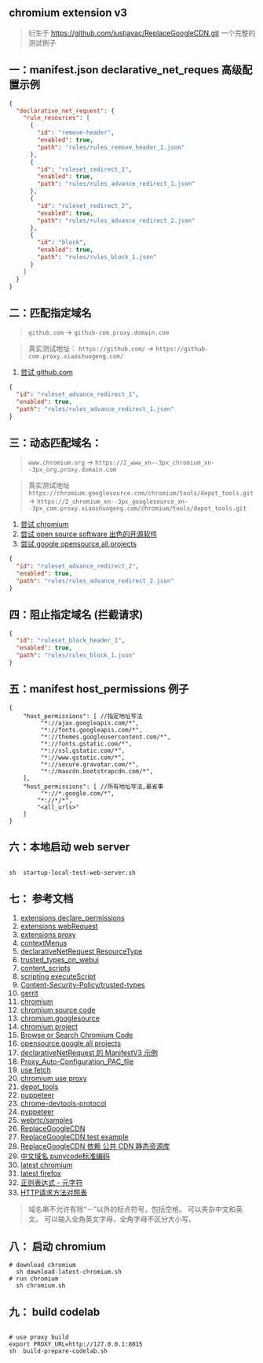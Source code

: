 ## chromium extension v3
> 衍生于 https://github.com/justjavac/ReplaceGoogleCDN.git 
> 一个完整的 测试例子

## 一：manifest.json declarative_net_reques 高级配置示例

```json
{
  "declarative_net_request": {
    "rule_resources": [
      {
        "id": "remove-header",
        "enabled": true,
        "path": "rules/rules_remove_header_1.json"
      },
      {
        "id": "ruleset_redirect_1",
        "enabled": true,
        "path": "rules/rules_advance_redirect_1.json"
      },
      {
        "id": "ruleset_redirect_2",
        "enabled": true,
        "path": "rules/rules_advance_redirect_2.json"
      },
      {
        "id": "block",
        "enabled": true,
        "path": "rules/rules_block_1.json"
      }
    ]
  }
}
```

## 二：匹配指定域名

> `github.com` -> `github-com.proxy.domain.com`

> 真实测试地址： `https://github.com/` -> `https://github-com.proxy.xiaoshuogeng.com/`

1. [尝试 github.com ](https://github.com/)

```json
{
  "id": "ruleset_advance_redirect_1",
  "enabled": true,
  "path": "rules/rules_advance_redirect_1.json"
}
```

## 三：动态匹配域名：

> `www.chromium.org` -> `https://2_www_xn--3px_chromium_xn--3px_org.proxy.domain.com`

> 真实测试地址 `https://chromium.googlesource.com/chromium/tools/depot_tools.git` -> `https://2_chromium_xn--3px_googlesource_xn--3px_com.proxy.xiaoshuogeng.com/chromium/tools/depot_tools.git`

1. [尝试 chromium ](https://chromium.googlesource.com/chromium/src/+/main/docs/linux/build_instructions.md)
2. [尝试 open source software 出色的开源软件 ](https://summerofcode.withgoogle.com/programs/2022/organizations)
3. [尝试 google opensource all projects ](https://cs.opensource.google/)

```json
{
  "id": "ruleset_advance_redirect_2",
  "enabled": true,
  "path": "rules/rules_advance_redirect_2.json"
}
```

## 四：阻止指定域名 (拦截请求)

```json
{
  "id": "ruleset_block_header_1",
  "enabled": true,
  "path": "rules/rules_block_1.json"
}
```

## 五：manifest host_permissions 例子

```
{
    "host_permissions": [ //指定地址写法
         "*://ajax.googleapis.com/*",
         "*://fonts.googleapis.com/*",
         "*://themes.googleusercontent.com/*",
         "*://fonts.gstatic.com/*",
         "*://ssl.gstatic.com/*",
         "*://www.gstatic.com/*",
         "*://secure.gravatar.com/*",
         "*://maxcdn.bootstrapcdn.com/*",
    ],
    "host_permissions": [ //所有地址写法,最省事
         "*://*.google.com/*",
        "*://*/*",
        "<all_urls>"
    ]
}
```

## 六：本地启动 web server

```shell

sh  startup-local-test-web-server.sh

```

## 七： 参考文档

1. [extensions declare_permissions ](https://developer.chrome.com/docs/extensions/mv3/declare_permissions/)
2. [extensions webRequest](https://developer.chrome.com/docs/extensions/reference/webRequest/#event-onHeadersReceived)
3. [extensions proxy](https://developer.chrome.com/docs/extensions/reference/proxy/)
4. [contextMenus](https://developer.chrome.com/docs/extensions/reference/contextMenus//docs/extensions/reference/contextMenus/)
5. [declarativeNetRequest ResourceType](https://developer.chrome.com/docs/extensions/reference/declarativeNetRequest/#type-ResourceType)
6. [trusted_types_on_webui](https://chromium.googlesource.com/chromium/src/+/refs/heads/main/docs/trusted_types_on_webui.md)
7. [content_scripts](https:////developer.chrome.com/docs/extensions/mv3/content_scripts/)
8. [scripting executeScript](https://developer.chrome.com/docs/extensions/reference/scripting/#handling-results)
9. [Content-Security-Policy/trusted-types](https://developer.mozilla.org/en-US/docs/Web/HTTP/Headers/Content-Security-Policy/trusted-types)
10. [gerrit](https://gerrit.googlesource.com/gerrit)
11. [chromium](https://www.chromium.org)
12. [chromium source code](https://chromium.googlesource.com/chromium/src/+/main/docs/get_the_code.md)
13. [chromium.googlesource](https://chromium.googlesource.com/chromium/src)
14. [chromium project](https://source.chromium.org/chromium)
15. [Browse or Search Chromium Code](https://source.chromium.org/chromium)
16. [opensource.google all projects ](https://cs.opensource.google/)
17. [declarativeNetRequest 的 ManifestV3 示例](https://52sbl.cn/discussion/1754.html)
18. [Proxy_Auto-Configuration_PAC_file](https://developer.mozilla.org/en-US/docs/Web/HTTP/Proxy_servers_and_tunneling/Proxy_Auto-Configuration_PAC_file)
19. [use fetch](https://developer.mozilla.org/zh-CN/docs/Web/API/Fetch_API/Using_Fetch)
20. [chromium use proxy](https://www.chromium.org/developers/design-documents/network-settings/)
21. [depot_tools](https://chromium.googlesource.com/chromium/tools/depot_tools.git)
22. [puppeteer](https://github.com/puppeteer/puppeteer.git)
23. [chrome-devtools-protocol](https://github.com/ChromeDevTools/awesome-chrome-devtools#chrome-devtools-protocol)
24. [pyppeteer](https://github.com/pyppeteer/pyppeteer.git)
25. [webrtc/samples](https://github.com/webrtc/samples.git)
26. [ReplaceGoogleCDN](https://github.com/justjavac/ReplaceGoogleCDN.git)
27. [ReplaceGoogleCDN test example](https://github.com/justjavac/ReplaceGoogleCDN/tree/master/extension/test)
28. [ReplaceGoogleCDN 依赖 公共 CDN 静态资源库 ](https://github.com/justjavac/ReplaceGoogleCDN/tree/master/extension/rules)
29. [中文域名 punycode标准编码](https://en.wikipedia.org/wiki/Punycode)
30. [latest chromium ](https://download-chromium.appspot.com/)
31. [latest firefox](https://www.mozilla.org/en-US/firefox/all/#product-desktop-release)
32. [正则表达式 - 元字符](https://www.runoob.com/regexp/regexp-metachar.html)
32. [HTTP请求方法对照表](http://www.yunjson.com/httprequest/)

> 域名串不允许有除“－”以外的标点符号，包括空格。 可以夹杂中文和英文。 可以输入全角英文字母，全角字母不区分大小写。


## 八： 启动 chromium

```shell
# download chromium
  sh download-latest-chromium.sh
# run chromium
  sh chromium.sh

```

## 九： build codelab

```shell

# use proxy build
export PROXY_URL=http://127.0.0.1:8015
sh  build-prepare-codelab.sh

```

